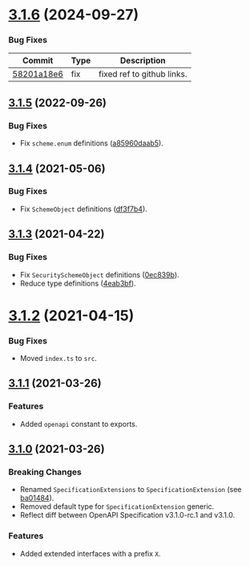 <a name="3.1.6"></a>
# [3.1.6](https://github.com/ts-stack/openapi-spec/releases/tag/3.1.6) (2024-09-27)

### Bug Fixes

| Commit | Type | Description |
| -- | -- | -- |
| [58201a18e6](https://github.com/ts-stack/openapi-spec/commit/58201a18e666040f1f4) | fix | fixed ref to github links. |

<a name="3.1.5"></a>
## [3.1.5](https://github.com/ts-stack/openapi-spec/releases/tag/3.1.5) (2022-09-26)

### Bug Fixes

- Fix `scheme.enum` definitions ([a85960daab5](https://github.com/ts-stack/openapi-spec/commit/a85960daab5)).

<a name="3.1.4"></a>
## [3.1.4](https://github.com/ts-stack/openapi-spec/releases/tag/3.1.4) (2021-05-06)

### Bug Fixes

- Fix `SchemeObject` definitions ([df3f7b4](https://github.com/ts-stack/openapi-spec/commit/df3f7b4)).

<a name="3.1.3"></a>
## [3.1.3](https://github.com/ts-stack/openapi-spec/releases/tag/3.1.3) (2021-04-22)

### Bug Fixes

- Fix `SecuritySchemeObject` definitions ([0ec839b](https://github.com/ts-stack/openapi-spec/commit/0ec839b)).
- Reduce type definitions ([4eab3bf](https://github.com/ts-stack/openapi-spec/commit/4eab3bf)).

<a name="3.1.2"></a>
# [3.1.2](https://github.com/ts-stack/openapi-spec/releases/tag/3.1.2) (2021-04-15)

### Bug Fixes

- Moved `index.ts` to `src`.

<a name="3.1.1"></a>
## [3.1.1](https://github.com/ts-stack/openapi-spec/releases/tag/3.1.1) (2021-03-26)

### Features

- Added `openapi` constant to exports.

<a name="3.1.0"></a>
## [3.1.0](https://github.com/ts-stack/openapi-spec/releases/tag/3.1.0) (2021-03-26)

### Breaking Changes

- Renamed `SpecificationExtensions` to `SpecificationExtension` (see [ba01484](https://github.com/ts-stack/openapi-spec/commit/ba01484)).
- Removed default type for `SpecificationExtension` generic.
- Reflect diff between OpenAPI Specification v3.1.0-rc.1 and v3.1.0.

### Features

- Added extended interfaces with a prefix `X`.
